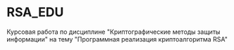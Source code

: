 # RSA_EDU
Курсовая работа по дисциплине "Криптографические методы защиты информации" на тему "Программная реализация криптоалгоритма RSA"
